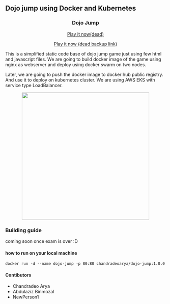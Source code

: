 ## Dojo jump using Docker and Kubernetes


<h3 align="center">
Dojo Jump
</h3>
<p align="center">
 <a href="http://a639835ca735246ee841e2aecde1701c-1023464538.us-west-1.elb.amazonaws.com/">
  Play it now(dead)</a>
</p>


<p align="center">
 <a href="http://a3a321a1bb05748a8804cfdd8836be25-821292124.us-east-1.elb.amazonaws.com/">
  Play it now (dead backup link)</a>
</p>

This is a simplified static code base of dojo jump game just using few html and javascript files. We are going to build docker image of the game using nginx as webserver and deploy using docker swarm on two nodes.

Later, we are going to push the docker image to docker hub public registry. And use it to deploy on kubernetes cluster. We are using AWS EKS with service type LoadBalancer.

<p align="center">
  <img src = "https://github.com/chandradeoarya/dojo-jump/blob/master/dojo-jump.gif?raw=true" width=400>
</p>

### Building guide

coming soon once exam is over :D

#### how to run on your local machine

`docker run -d --name dojo-jump -p 80:80 chandradeoarya/dojo-jump:1.0.0`

#### Contibutors

- Chandradeo Arya
- Abdulaziz Binmozal
- NewPerson1

